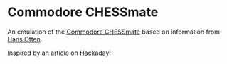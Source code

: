 # Commodore CHESSmate

An emulation of the [Commodore CHESSmate]() based on information from 
[Hans Otten](http://retro.hansotten.nl/6502-sbc/6530-6532/chessmate/).

Inspired by an article on [Hackaday](https://hackaday.com/2023/11/14/the-quaint-history-of-the-commodore-chessmate/)!

